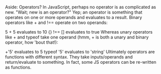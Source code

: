Aside: Operators?
In JavaScript, perhaps no operator is as complicated as new. "Wait; new is an operator?" Yep; an operator is something that operates on one or more operands and evaluates to a result. Binary operators like + and !== operate on two operands:

5 + 5 evaluates to 10
{} !== [] evaluates to true
Whereas unary operators like + and typeof take one operand (hmm, + is both a unary and binary operator, how 'bout that!):

+'5' evaluates to 5
typeof '5' evaluates to 'string'
Ultimately operators are functions with different syntax. They take inputs/operands and return/evaluate to something. In fact, some JS operators can be re-written as functions.